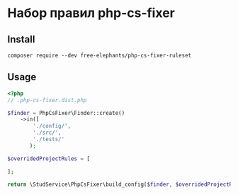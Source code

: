 # Набор правил php-cs-fixer

## Install

```shell
composer require --dev free-elephants/php-cs-fixer-ruleset
```

## Usage

```php
<?php
// .php-cs-fixer.dist.php

$finder = PhpCsFixer\Finder::create()
    ->in([
        './config/',
        './src/',
        './tests/'
       );

$overridedProjectRules = [

];

return \StudService\PhpCsFixer\build_config($finder, $overridedProjectRules);
```
